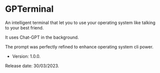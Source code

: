 # GPTerminal
An intelligent terminal that let you to use your operating system like talking to your best friend.

It uses Chat-GPT in the background.

The prompt was perfectly refined to enhance operating system cli power.

- Version: 1.0.0.

Release date: 30/03/2023.
